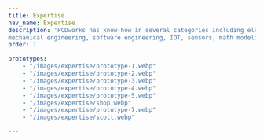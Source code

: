 ```yaml
---
title: Expertise
nav_name: Expertise
description: 'PCDworks has know-how in several categories including electrical engineering,
mechanical engineering, software engineering, IOT, sensors, math modeling, and prototyping'
order: 1

prototypes:
    - "/images/expertise/prototype-1.webp"
    - "/images/expertise/prototype-2.webp"
    - "/images/expertise/prototype-3.webp"
    - "/images/expertise/prototype-4.webp"
    - "/images/expertise/prototype-5.webp"
    - "/images/expertise/shop.webp"
    - "/images/expertise/prototype-7.webp"
    - "/images/expertise/scott.webp"

---
```


<text-image image="/images/expertise/coreteam.webp">
<template v-slot:left>

## Yeah, we've
# Got know-how
<br/>

Truly breakthrough product development
requires high quality engineering capabilities and
services. As a knowledge-based company, we
use a stage-gate approach that involves constant
testing, refinement, and communication.

At PCDworks, we have the team, technology, and
tenacity to take on even the most impossible
engineering challenges.


</template>
</text-image>

<image-text image="/images/expertise/expertise-2.webp" trim>
<template v-slot:right>

## Electrical Engineering
<br/>

Because many of our solutions require
electro-mechanical subsystems, we maintain strong
electrical engineering capabilities across a range of
disciplines including firmware design, software design,
RF communication, and analog communication
systems. Our capabilities include:

* Electronic design and simulation
* Embedded software development
* PCB design and rapid prototyping
* Sensor design, mote design, and programming
* Wireless communication systems design
* Intelligent wireless ad hoc networks
* Positioning systems design
* Power consumption optimization
* RF, Microwave
* Control system design

</template>
</image-text>

<text-image image="/images/expertise/expertise-3.webp" trim>
<template v-slot:left>

## Mechanical Engineering
<br/>

With extensive engineering capabilities, we provide a
full range of services, including 3D CAD layouts,
electronic circuit design, analytical modeling, and
multi-physics simulation. Our mechanical engineering
team is dedicated to quickly producing strong designs
and performing engineering calculations to verify your
concept’s validity. Capabilities include:

* Analytical Modeling
* Solid Modeling
* Multi-physics FEA (Heat transfer, stress/strain, vibration and fatigue, CFD)
* Design for Manufacturing
* Computational Fluid Dynamic Modeling

<br/>
<v-row>
<v-col>

Our engineers are experts at all the standard mechanical engineering disciplines:

* Mechanics
* Kinematics
* Structural Analysis
* Mechatronics
* Thermal and Fluid Dynamics
* Material Science

</v-col>
<v-col>

In addition, we have local outsider consultants and have worked in:


* Vibration
* Acoustics
* Surface Treatments
* Tribology
* Electrohydraulics

</v-col>
</v-row>

</template>
</text-image>

<image-text image="/images/expertise/expertise-4.webp" trim>
<template v-slot:right>

## Mathematical Modeling
<br/>

Mathematical modeling is a valuable tool to use when
tackling problems that have plagued industries for
years. It's especially beneficial for complex and
high-risk New Product Development projects. After all,
what we learn from mathematical simulations enables
us to mitigate as much risk as possible before the
design and building process even begins. Our
capabilities include:

* COMSOL Multiphysics Modules
* AC/DC Module
* Heat Transfer Module
* Structural Mechanics Module
* CFD Module
* Mixer Module
* Optimization Library
* Material Library

</template>
</image-text>

<text-image image="/images/expertise/expertise-5.webp" trim>
<template v-slot:left>

## Sensors and IoT
<br/>

In our state-of-the-art research and development
lab, it's possible to design, prototype, and evaluate
concepts that enable devices and machines to
communicate over the internet. We have the
engineering and technological know-how to design
sensors, gather and clean data, and develop the
communication layers and user interface to create
an loT product from scratch.

</template>
</text-image>

<image-text image="/images/expertise/dashboard.webp" trim>
<template v-slot:right>

## Software Engineering
<br/>

Cross-platform desktop applications for Linux, macOS, Windows

Mobile applications for Android and iOS

We've developed embedded systems on several different platforms from a wide variety of companies including: Nordic Semiconductor, Texas Instruments, NXP,  STMicroelectronics


Fullstack web development
* Vue.js
* React / Fulcro
* Clojure / ClojureScript
* Ruby on Rails
* PostgreSQL / SQL Server
* Cassandra
* Docker

</template>
</image-text>

<text-image :images="prototypes" trim>
<template v-slot:left>

## Prototyping and Testing
<br/>

PCDworks has full prototyping capability, from electronic circuits to heavy metal.
Also full prototype test lab with complete NI setup

* Automatice Pick and Place machine with reflow oven
* Voltera circuit printer
* Complete machine shop
* 4 axis CNC mill and manual mill
* CNC and manual lathes
* Welding- TIG, MIG, Oxy-Acetylene, Stick
* Plasma cutting
* Metal casting- sand and investment
* Complete wood shop
* CNC router


</template>
</text-image>
